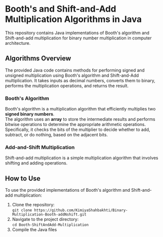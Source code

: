# Booth's and Shift-and-Add Multiplication Algorithms in Java
This repository contains Java implementations of Booth's algorithm and Shift-and-add multiplication for binary number multiplication in computer architecture.

## Algorithms Overview
The provided Java code contains methods for performing signed and unsigned multiplication using Booth's algorithm and Shift-and-Add multiplication. It takes inputs as decimal numbers, converts them to binary, performs the multiplication operations, and returns the result.

### Booth's Algorithm
Booth's algorithm is a multiplication algorithm that efficiently multiplies two **signed binary numbers**.\
The algorithm uses an **array** to store the intermediate results and performs bitwise operations to determine the appropriate arithmetic operations. Specifically, it checks the bits of the multiplier to decide whether to add, subtract, or do nothing, based on the adjacent bits.

### Add-and-Shift Multiplication
Shift-and-add multiplication is a simple multiplication algorithm that involves shifting and adding operations.

## How to Use
To use the provided implementations of Booth's algorithm and Shift-and-add multiplication:

1. Clone the repository:\
`git clone https://github.com/KimiyaShahbakhti/Binary-Multiplication-Booth-addNshift.git`
2. Navigate to the project directory:\
`cd Booth-ShiftAndAdd-Multiplication`
3. Compile the Java files

